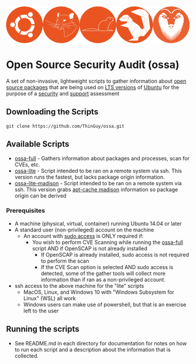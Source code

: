 <img width=100 src="https://raw.githubusercontent.com/ThinGuy/svg/master/Ubuntu_Badge-Circle_Of_Friends.svg?sanitize=true" title="Ubuntu LTS"><img width=100 src="https://raw.githubusercontent.com/ThinGuy/svg/master/Ubuntu_Badge-Focal_Fossa.svg?sanitize=true" title="Ubuntu 20.04 LTS Focal Fossa"><img width=100 src="https://raw.githubusercontent.com/ThinGuy/svg/master/Ubuntu_Badge-Bionic_Beaver.svg?sanitize=true" title="Ubuntu 18.04 LTS Bioic Beaver"><img width=100 src="https://raw.githubusercontent.com/ThinGuy/svg/master/Ubuntu_Badge-Xenial_Xerus.svg?sanitize=true" title="Ubuntu 16.04 LTS Xenial Xerus"><img width=100 src="https://raw.githubusercontent.com/ThinGuy/svg/master/Ubuntu_Badge-Trusty_Tahr.svg?sanitize=true" title="Ubuntu 14.04 LTS Trusty Tahr">

# Open Source Security Audit (ossa)
A set of non-invasive, lightweight scripts to gather information about [open source packages](https://ubuntu.com/about/packages) that are being used on [LTS versions](https://ubuntu.com/about/release-cycle) of [Ubuntu](https://ubuntu.com/about) for the purpose of a [security](https://usn.ubuntu.com/) and [support](https://ubuntu.com/support) assessment

## Downloading the Scripts

```
git clone https://github.com/ThinGuy/ossa.git
```

## Available Scripts

* [ossa-full](https://github.com/ThinGuy/ossa/tree/master/ossa-full) - Gathers information about packages and processes, scan for CVEs, etc.
* [ossa-lite](https://github.com/ThinGuy/ossa/tree/master/ossa-lite) - Script intended to be ran on a remote system via ssh.  This version runs the fastest, but lacks package origin information.
* [ossa-lite-madison](https://github.com/ThinGuy/ossa/tree/master/ossa-lite-madison) - Script intended to be ran on a remote system via ssh.  This version grabs [apt-cache madison](https://manpages.ubuntu.com/manpages/bionic/man8/apt-cache.8.html) information so package origin can be derived


### Prerequisites

* A machine (physical, virtual, container) running Ubuntu 14.04 or later
* A standard user (non-privileged) account on the machine
	* An account with [sudo access](https://help.ubuntu.com/community/Sudoers) is ONLY required if:
		* You wish to perform CVE Scanning while running the [ossa-full](https://github.com/ThinGuy/ossa/tree/master/ossa-full) script AND if OpenSCAP is not already installed
			* If OpenSCAP is already installed, sudo access  is not required to perform the scan
			* If the CVE Scan option is selected AND sudo access is detected, some of the gather tools will collect more information than if ran as a non-privileged account.
* ssh access to the above machine for the "lite" scripts
	* MacOS, Linux, and Windows 10 with "Windows Subsystem for Linux" (WSL) all work
	* Windows users can make use of powershell, but that is an exercise left to the user


## Running the scripts

* See README.md in each directory for documentation for notes on how to run each script and a description about the information that is collected.

